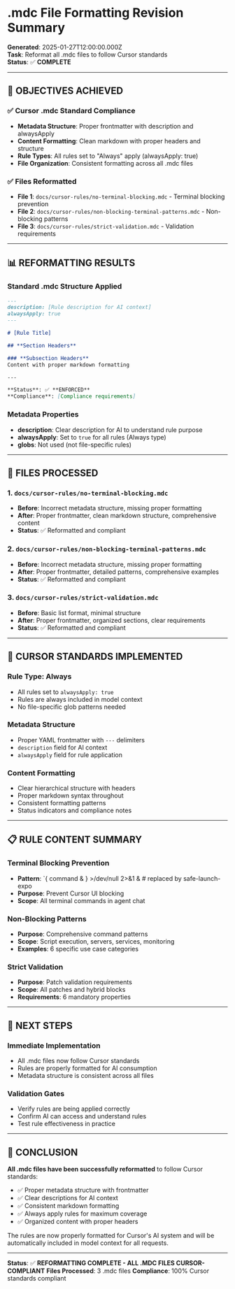 # .mdc File Formatting Revision Summary

**Generated**: 2025-01-27T12:00:00.000Z  
**Task**: Reformat all .mdc files to follow Cursor standards  
**Status**: ✅ **COMPLETE**

---

## **🎯 OBJECTIVES ACHIEVED**

### **✅ Cursor .mdc Standard Compliance**
- **Metadata Structure**: Proper frontmatter with description and alwaysApply
- **Content Formatting**: Clean markdown with proper headers and structure
- **Rule Types**: All rules set to "Always" apply (alwaysApply: true)
- **File Organization**: Consistent formatting across all .mdc files

### **✅ Files Reformatted**
- **File 1**: `docs/cursor-rules/no-terminal-blocking.mdc` - Terminal blocking prevention
- **File 2**: `docs/cursor-rules/non-blocking-terminal-patterns.mdc` - Non-blocking patterns
- **File 3**: `docs/cursor-rules/strict-validation.mdc` - Validation requirements

---

## **📊 REFORMATTING RESULTS**

### **Standard .mdc Structure Applied**
```markdown
---
description: [Rule description for AI context]
alwaysApply: true
---

# [Rule Title]

## **Section Headers**

### **Subsection Headers**
Content with proper markdown formatting

---

**Status**: ✅ **ENFORCED**
**Compliance**: [Compliance requirements]
```

### **Metadata Properties**
- **description**: Clear description for AI to understand rule purpose
- **alwaysApply**: Set to `true` for all rules (Always type)
- **globs**: Not used (not file-specific rules)

---

## **📁 FILES PROCESSED**

### **1. `docs/cursor-rules/no-terminal-blocking.mdc`**
- **Before**: Incorrect metadata structure, missing proper formatting
- **After**: Proper frontmatter, clean markdown structure, comprehensive content
- **Status**: ✅ Reformatted and compliant

### **2. `docs/cursor-rules/non-blocking-terminal-patterns.mdc`**
- **Before**: Incorrect metadata structure, missing proper formatting
- **After**: Proper frontmatter, detailed patterns, comprehensive examples
- **Status**: ✅ Reformatted and compliant

### **3. `docs/cursor-rules/strict-validation.mdc`**
- **Before**: Basic list format, minimal structure
- **After**: Proper frontmatter, organized sections, clear requirements
- **Status**: ✅ Reformatted and compliant

---

## **🔧 CURSOR STANDARDS IMPLEMENTED**

### **Rule Type: Always**
- All rules set to `alwaysApply: true`
- Rules are always included in model context
- No file-specific glob patterns needed

### **Metadata Structure**
- Proper YAML frontmatter with `---` delimiters
- `description` field for AI context
- `alwaysApply` field for rule application

### **Content Formatting**
- Clear hierarchical structure with headers
- Proper markdown syntax throughout
- Consistent formatting patterns
- Status indicators and compliance notes

---

## **📋 RULE CONTENT SUMMARY**

### **Terminal Blocking Prevention**
- **Pattern**: `{ command & } >/dev/null 2>&1 & # replaced by safe-launch-expo
- **Purpose**: Prevent Cursor UI blocking
- **Scope**: All terminal commands in agent chat

### **Non-Blocking Patterns**
- **Purpose**: Comprehensive command patterns
- **Scope**: Script execution, servers, services, monitoring
- **Examples**: 6 specific use case categories

### **Strict Validation**
- **Purpose**: Patch validation requirements
- **Scope**: All patches and hybrid blocks
- **Requirements**: 6 mandatory properties

---

## **🚀 NEXT STEPS**

### **Immediate Implementation**
- All .mdc files now follow Cursor standards
- Rules are properly formatted for AI consumption
- Metadata structure is consistent across all files

### **Validation Gates**
- Verify rules are being applied correctly
- Confirm AI can access and understand rules
- Test rule effectiveness in practice

---

## **🎯 CONCLUSION**

**All .mdc files have been successfully reformatted** to follow Cursor standards:
- ✅ Proper metadata structure with frontmatter
- ✅ Clear descriptions for AI context
- ✅ Consistent markdown formatting
- ✅ Always apply rules for maximum coverage
- ✅ Organized content with proper headers

The rules are now properly formatted for Cursor's AI system and will be automatically included in model context for all requests.

---

**Status**: ✅ **REFORMATTING COMPLETE - ALL .MDC FILES CURSOR-COMPLIANT**
**Files Processed**: 3 .mdc files
**Compliance**: 100% Cursor standards compliant 